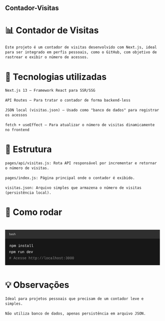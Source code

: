 ## Contador-Visitas

# 📊 Contador de Visitas

    Este projeto é um contador de visitas desenvolvido com Next.js, ideal para ser integrado em perfis pessoais, como o GitHub, com objetivo de rastrear e exibir o número de acessos.

# 🔧 Tecnologias utilizadas

    Next.js 13 – Framework React para SSR/SSG

    API Routes – Para tratar o contador de forma backend-less

    JSON local (visitas.json) – Usado como "banco de dados" para registrar os acessos

    fetch + useEffect – Para atualizar o número de visitas dinamicamente no frontend

# 📁 Estrutura

    pages/api/visitas.js: Rota API responsável por incrementar e retornar o número de visitas.

    pages/index.js: Página principal onde o contador é exibido.

    visitas.json: Arquivo simples que armazena o número de visitas (persistência local).

# 🚀 Como rodar

# ![🚀 Como rodar](Comandos.png)

# 💡 Observações

    Ideal para projetos pessoais que precisam de um contador leve e simples.

    Não utiliza banco de dados, apenas persistência em arquivo JSON.